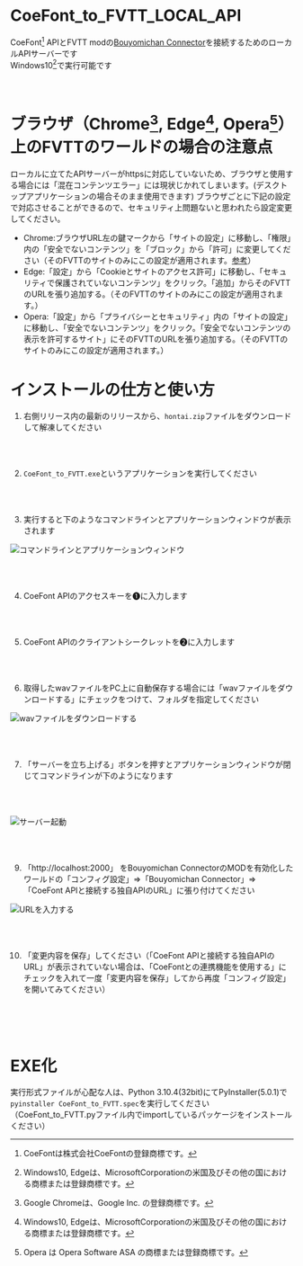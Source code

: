 # CoeFont_to_FVTT_LOCAL_API
CoeFont[^1] APIとFVTT modの[Bouyomichan Connector](https://github.com/AdmiralNyar/Bouyomichan-Connector)を接続するためのローカルAPIサーバーです<br>
Windows10[^2]で実行可能です
<br>
<br>
<br>

# ブラウザ（Chrome[^3], Edge[^2], Opera[^4]）上のFVTTのワールドの場合の注意点
ローカルに立てたAPIサーバーがhttpsに対応していないため、ブラウザと使用する場合には「混在コンテンツエラー」には現状じかれてしまいます。(デスクトップアプリケーションの場合そのまま使用できます)
ブラウザごとに下記の設定で対応させることができるので、セキュリティ上問題ないと思われたら設定変更してください。
- Chrome:ブラウザURL左の鍵マークから「サイトの設定」に移動し、「権限」内の「安全でないコンテンツ」を「ブロック」から「許可」に変更してください（そのFVTTのサイトのみにこの設定が適用されます。[参考](https://experienceleague.adobe.com/docs/target/using/experiences/vec/troubleshoot-composer/mixed-content.html?lang=ja)）
- Edge:「設定」から「Cookieとサイトのアクセス許可」に移動し、「セキュリティで保護されていないコンテンツ」をクリック。「追加」からそのFVTTのURLを張り追加する。（そのFVTTのサイトのみにこの設定が適用されます。）
- Opera:「設定」から「プライバシーとセキュリティ」内の「サイトの設定」に移動し、「安全でないコンテンツ」をクリック。「安全でないコンテンツの表示を許可するサイト」にそのFVTTのURLを張り追加する。（そのFVTTのサイトのみにこの設定が適用されます。）

# インストールの仕方と使い方
1. 右側リリース内の最新のリリースから、`hontai.zip`ファイルをダウンロードして解凍してください
 <br>
 <br>

2. `CoeFont_to_FVTT.exe`というアプリケーションを実行してください
<br>
<br>

3. 実行すると下のようなコマンドラインとアプリケーションウィンドウが表示されます

![コマンドラインとアプリケーションウィンドウ](https://user-images.githubusercontent.com/52102146/168811129-c19fcfd9-ba7a-45d9-b79b-c23a6567ac14.png)

<br>
<br>

4. CoeFont APIのアクセスキーを➊に入力します
<br>
<br>

5. CoeFont APIのクライアントシークレットを➋に入力します
<br>
<br>

6. 取得したwavファイルをPC上に自動保存する場合には「wavファイルをダウンロードする」にチェックをつけて、フォルダを指定してください

![wavファイルをダウンロードする](https://user-images.githubusercontent.com/52102146/168811226-ae73ae41-5660-48bd-96d8-6c2c1ddeceef.png)

<br>
<br>

7. 「サーバーを立ち上げる」ボタンを押すとアプリケーションウィンドウが閉じてコマンドラインが下のようになります
<br>
<br>

![サーバー起動](https://user-images.githubusercontent.com/52102146/168831607-792dd5e0-bb0e-436e-bd37-b0bf2ca8c911.png)


<br>
<br>

9. 「http://localhost:2000」 をBouyomichan ConnectorのMODを有効化したワールドの「コンフィグ設定」⇒「Bouyomichan Connector」⇒「CoeFont APIと接続する独自APIのURL」に張り付けてください

![URLを入力する](https://user-images.githubusercontent.com/52102146/168828731-225c7592-7c80-45cc-8732-7b085905426f.png)

<br>
<br>

10. 「変更内容を保存」してください（「CoeFont APIと接続する独自APIのURL」が表示されていない場合は、「CoeFontとの連携機能を使用する」にチェックを入れて一度「変更内容を保存」してから再度「コンフィグ設定」を開いてみてください）
<br>
<br>
<br>

# EXE化
実行形式ファイルが心配な人は、Python 3.10.4(32bit)にてPyInstaller(5.0.1)で`pyinstaller CoeFont_to_FVTT.spec`を実行してください（CoeFont_to_FVTT.pyファイル内でimportしているパッケージをインストールください）


[^1]:CoeFontは株式会社CoeFontの登録商標です。
[^2]:Windows10, Edgeは、MicrosoftCorporationの米国及びその他の国における商標または登録商標です。
[^3]:Google Chromeは、Google Inc. の登録商標です。
[^4]:Opera は Opera Software ASA の商標または登録商標です。
